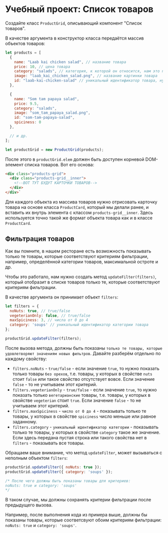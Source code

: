 # Учебный проект: Список товаров

Создайте класс `ProductGrid`, описывающий компонент "Список товаров".

В качестве аргумента в конструктор класса передаётся массив объектов товаров:

```js
let products = [
  {
    name: "Laab kai chicken salad", // название товара
    price: 10, // цена товара
    category: "salads", // категория, к которой он относится, нам это понадобится чуть позже
    image: "laab_kai_chicken_salad.png", // название картинки товара
    id: "laab-kai-chicken-salad" // уникальный идентификатор товара, нужен для добавления товара в корзину
  },

  {
    name: "Som tam papaya salad",
    price: 9.5,
    category: "salads",
    image: "som_tam_papaya_salad.png",
    id: "som-tam-papaya-salad",
    spiciness: 0
  }, 

  // и др.
];

let productGrid = new ProductGrid(products);
```

После этого в `productGrid.elem` должен быть доступен корневой DOM-элемент списка товаров. Вот его основа:

```html
<div class="products-grid">
  <div class="products-grid__inner">
    <!--ВОТ ТУТ БУДУТ КАРТОЧКИ ТОВАРОВ-->
  </div>
</div>`
```

Для каждого объекта из массива товаров нужно отрисовать карточку товара на основе класса `ProductCard`, который мы делали ранее, и вставить их внутрь элемента с классом `products-grid__inner`. Здесь используется точно такой же формат объекта товара как и в классе `ProductCard`.

## Фильтрация товаров

Как вы помните, в нашем ресторане есть возможность показывать только те товары, которые соответствуют критериям фильтрации, например, определённой категории товаров, максимальной остроте и др. 

Чтобы это работало, нам нужно создать метод `updateFilter(filters)`, который отобразит в списке товаров только те, которые соответствуют критериям фильтрации.

 В качестве аргумента он принимает объект `filters`:

```js
let filters = {
  noNuts: true, // true/false
  vegeterianOnly: false, // true/false
  maxSpiciness: 3, // числа от 0 до 4
  category: 'soups' // уникальный идентификатор категории товара
};

productGrid.updateFilter(filters); 
```

После вызова метода, должны быть показаны `только те товары, которые удовлетворяют значениям новых фильтров`. Давайте разберём отдельно по каждому свойству:
- `filters.noNuts` - `true/false` - если значение `true`, то нужно показать только товары `без орехов`, т.е. товары, у которых в свойстве `nuts` стоит `false` или такое свойство отсутствует вовсе. Если значение `false` - то не учитываем этот критерий. 
- `filters.vegeterianOnly` - `true/false` - если значение `true`, то нужно показать только `вегетарианские` товары, т.е. товары, у которых в свойстве `vegeterian` стоит `true`. Если значение `false` - то не учитываем этот критерий.
- `filters.maxSpiciness` - `число от 0 до 4` - показывать только те товары, у которых в свойстве `spiciness` число меньше или равное заданному.
- `filters.category` - `уникальный идентификатор категории` - показывать только те товары, у которых в свойстве `category` такое же значение. Если здесь передана пустая строка или такого свойства нет в `filters` - показывать все товары.

Обращаем ваше внимание, что метод `updateFilter`, может вызываться с неполным объектом `filters`:

```js
productGrid.updateFilter({ noNuts: true }); 
productGrid.updateFilter({ category: 'soups' });

/* После чего должны быть показаны товары для критериев:
noNuts: true и category: 'soups'
*/
```

В таком случае, мы должны сохранять критерии фильтрации после предыдущего вызова. 

Например, после выполнения кода из примера выше, должны бы показаны товары, которые соответсвуют обоим критериям фильтрации: `noNuts: true` и `category: 'soups'`. 

